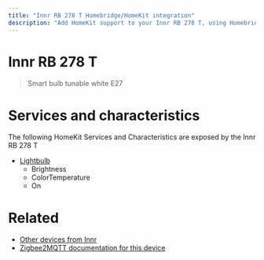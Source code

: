 ```yaml
---
title: "Innr RB 278 T Homebridge/HomeKit integration"
description: "Add HomeKit support to your Innr RB 278 T, using Homebridge, Zigbee2MQTT and homebridge-z2m."
---
```

<!---
This file has been GENERATED using src/docgen/docgen.ts
DO NOT EDIT THIS FILE MANUALLY!
-->
# Innr RB 278 T
> Smart bulb tunable white E27


# Services and characteristics
The following HomeKit Services and Characteristics are exposed by
the Innr RB 278 T

* [Lightbulb](../../light.md)
  * Brightness
  * ColorTemperature
  * On


# Related
* [Other devices from Innr](../index.md#innr)
* [Zigbee2MQTT documentation for this device](https://www.zigbee2mqtt.io/devices/RB_278_T.html)